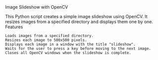 Image Slideshow with OpenCV

This Python script creates a simple image slideshow using OpenCV. It resizes images from a specified directory and displays them one by one.
Features

    Loads images from a specified directory.
    Resizes each image to 500x500 pixels.
    Displays each image in a window with the title "slideshow".
    Waits for the user to press a key before moving to the next image.
    Closes all OpenCV windows when the slideshow is complete.

